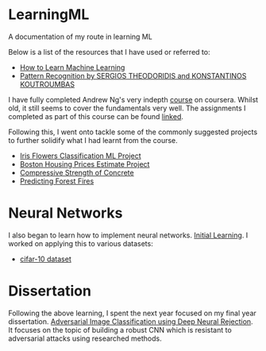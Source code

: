 # LearningML
A documentation of my route in learning ML  
  
Below is a list of the resources that I have used or referred to:  
- [How to Learn Machine Learning](https://elitedatascience.com/learn-machine-learning)
- [Pattern Recognition by SERGIOS THEODORIDIS and KONSTANTINOS KOUTROUMBAS](https://github.com/JanThan/LearningML/blob/master/PatternRecognition.pdf)

I have fully completed Andrew Ng's very indepth [course](https://www.coursera.org/learn/machine-learning) on coursera. 
Whilst old, it still seems to cover the fundamentals very well. The assignments I completed as part of this course can be found [linked](https://github.com/JanThan/LearningML/tree/master/AndrewNg_MLCourse).  

Following this, I went onto tackle some of the commonly suggested projects to further solidify what I had learnt from the course.  
- [Iris Flowers Classification ML Project](https://github.com/JanThan/LearningML/tree/master/IRIS)
- [Boston Housing Prices Estimate Project](https://github.com/JanThan/LearningML/tree/master/BostonHousingProblem)
- [Compressive Strength of Concrete](https://github.com/JanThan/LearningML/tree/master/CompressiveStrengthOfConcrete)
- [Predicting Forest Fires](https://github.com/JanThan/LearningML/tree/master/PredictingForestFires)

# Neural Networks
I also began to learn how to implement neural networks.  [Initial Learning](https://github.com/JanThan/LearningML/tree/master/NeuralNetwork).
I worked on applying this to various datasets:
- [cifar-10 dataset](https://github.com/JanThan/LearningML/tree/master/cifar10_dataset)

# Dissertation  
Following the above learning, I spent the next year focused on my final year dissertation. [Adversarial Image Classification using Deep Neural Rejection]().  
It focuses on the topic of building a robust CNN which is resistant to adversarial attacks using researched methods. 


